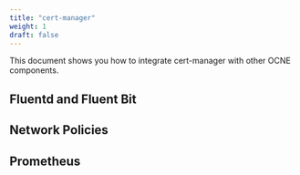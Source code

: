 ```yaml
---
title: "cert-manager"
weight: 1
draft: false
---
```

This document shows you how to integrate cert-manager with other OCNE components.

## Fluentd and Fluent Bit
## Network Policies
## Prometheus

